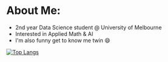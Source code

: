 # About Me:
- 2nd year Data Science student @ University of Melbourne <br>
- Interested in Applied Math & AI <br>
- I'm also funny get to know me twin 😄

[![Top Langs](https://github-readme-stats.vercel.app/api/top-langs/?username=chi-n-nguyen&layout=donut&theme=graywhite)](https://github.com/anuraghazra/github-readme-stats)
